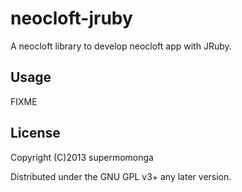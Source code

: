 # neocloft-jruby

A neocloft library to develop neocloft app with JRuby.

## Usage

FIXME

## License

Copyright (C)2013 supermomonga

Distributed under the GNU GPL v3+ any later version.
